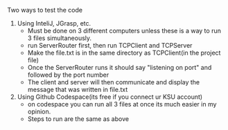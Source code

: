 Two ways to test the code
1. Using InteliJ, JGrasp, etc.
   - Must be done on 3 different computers unless these is a way to run 3 files simultaneously.
   - run ServerRouter first, then run TCPClient and TCPServer
   - Make the file.txt is in the same directory as TCPClient(in the project file)
   - Once the ServerRouter runs it should say "listening on port" and followed by the port number
   - The client and server will then communicate and display the message that was written in file.txt
2. Using Github Codespace(its free if you connect ur KSU account)
   - on codespace you can run all 3 files at once its much easier in my opinion.
   - Steps to run are the same as above
   
